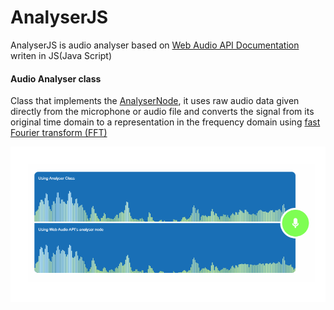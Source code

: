 # AnalyserJS
AnalyserJS is audio analyser based on [Web Audio API Documentation](https://www.w3.org/TR/webaudio/#analysernode) writen in JS(Java Script)      
     
     
     
#### Audio Analyser class
Class that implements the [AnalyserNode](https://www.w3.org/TR/webaudio/#analysernode), it
uses raw audio data given directly from the microphone or audio file and converts the signal from its original time domain to a representation in the frequency domain using [fast Fourier transform (FFT)]( https://en.wikipedia.org/wiki/Fast_Fourier_transform)

![alt text](screens/image1.png)
 
